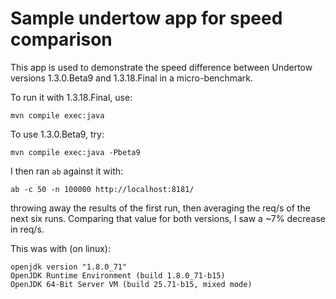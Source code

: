 # Sample undertow app for speed comparison

This app is used to demonstrate the speed difference between Undertow
versions 1.3.0.Beta9 and 1.3.18.Final in a micro-benchmark.

To run it with 1.3.18.Final, use:

    mvn compile exec:java

To use 1.3.0.Beta9, try:

    mvn compile exec:java -Pbeta9

I then ran `ab` against it with:

    ab -c 50 -n 100000 http://localhost:8181/

throwing away the results of the first run, then averaging the req/s
of the next six runs. Comparing that value for both versions, I saw a
~7% decrease in req/s.

This was with (on linux):

    openjdk version "1.8.0_71"
    OpenJDK Runtime Environment (build 1.8.0_71-b15)
    OpenJDK 64-Bit Server VM (build 25.71-b15, mixed mode)



